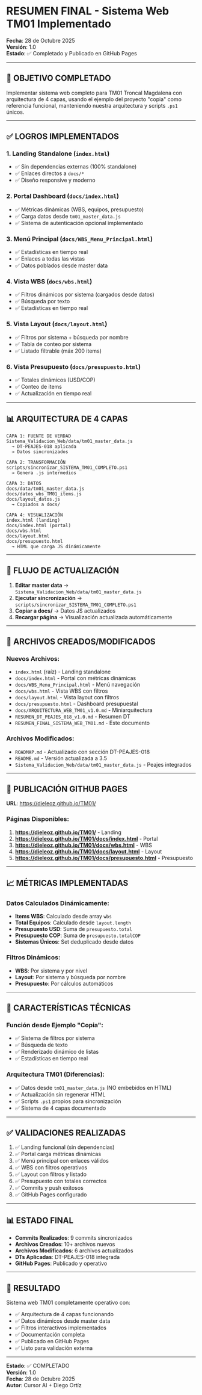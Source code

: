 # RESUMEN FINAL - Sistema Web TM01 Implementado

**Fecha**: 28 de Octubre 2025  
**Versión**: 1.0  
**Estado**: ✅ Completado y Publicado en GitHub Pages

---

## 🎯 OBJETIVO COMPLETADO

Implementar sistema web completo para TM01 Troncal Magdalena con arquitectura de 4 capas, usando el ejemplo del proyecto "copia" como referencia funcional, manteniendo nuestra arquitectura y scripts `.ps1` únicos.

---

## ✅ LOGROS IMPLEMENTADOS

### 1. Landing Standalone (`index.html`)
- ✅ Sin dependencias externas (100% standalone)
- ✅ Enlaces directos a `docs/*`
- ✅ Diseño responsive y moderno

### 2. Portal Dashboard (`docs/index.html`)
- ✅ Métricas dinámicas (WBS, equipos, presupuesto)
- ✅ Carga datos desde `tm01_master_data.js`
- ✅ Sistema de autenticación opcional implementado

### 3. Menú Principal (`docs/WBS_Menu_Principal.html`)
- ✅ Estadísticas en tiempo real
- ✅ Enlaces a todas las vistas
- ✅ Datos poblados desde master data

### 4. Vista WBS (`docs/wbs.html`)
- ✅ Filtros dinámicos por sistema (cargados desde datos)
- ✅ Búsqueda por texto
- ✅ Estadísticas en tiempo real

### 5. Vista Layout (`docs/layout.html`)
- ✅ Filtros por sistema + búsqueda por nombre
- ✅ Tabla de conteo por sistema
- ✅ Listado filtrable (máx 200 items)

### 6. Vista Presupuesto (`docs/presupuesto.html`)
- ✅ Totales dinámicos (USD/COP)
- ✅ Conteo de items
- ✅ Actualización en tiempo real

---

## 📊 ARQUITECTURA DE 4 CAPAS

```
CAPA 1: FUENTE DE VERDAD
Sistema_Validacion_Web/data/tm01_master_data.js
  → DT-PEAJES-018 aplicada
  → Datos sincronizados

CAPA 2: TRANSFORMACIÓN
scripts/sincronizar_SISTEMA_TM01_COMPLETO.ps1
  → Genera .js intermedios

CAPA 3: DATOS
docs/data/tm01_master_data.js
docs/datos_wbs_TM01_items.js
docs/layout_datos.js
  → Copiados a docs/

CAPA 4: VISUALIZACIÓN
index.html (landing)
docs/index.html (portal)
docs/wbs.html
docs/layout.html
docs/presupuesto.html
  → HTML que carga JS dinámicamente
```

---

## 🔄 FLUJO DE ACTUALIZACIÓN

1. **Editar master data** → `Sistema_Validacion_Web/data/tm01_master_data.js`
2. **Ejecutar sincronización** → `scripts/sincronizar_SISTEMA_TM01_COMPLETO.ps1`
3. **Copiar a docs/** → Datos JS actualizados
4. **Recargar página** → Visualización actualizada automáticamente

---

## 📁 ARCHIVOS CREADOS/MODIFICADOS

### Nuevos Archivos:
- `index.html` (raíz) - Landing standalone
- `docs/index.html` - Portal con métricas dinámicas
- `docs/WBS_Menu_Principal.html` - Menú navegación
- `docs/wbs.html` - Vista WBS con filtros
- `docs/layout.html` - Vista layout con filtros
- `docs/presupuesto.html` - Dashboard presupuestal
- `docs/ARQUITECTURA_WEB_TM01_v1.0.md` - Miniarquitectura
- `RESUMEN_DT_PEAJES_018_v1.0.md` - Resumen DT
- `RESUMEN_FINAL_SISTEMA_WEB_TM01.md` - Este documento

### Archivos Modificados:
- `ROADMAP.md` - Actualizado con sección DT-PEAJES-018
- `README.md` - Versión actualizada a 3.5
- `Sistema_Validacion_Web/data/tm01_master_data.js` - Peajes integrados

---

## 🚀 PUBLICACIÓN GITHUB PAGES

**URL**: https://dieleoz.github.io/TM01/

### Páginas Disponibles:
1. **https://dieleoz.github.io/TM01/** - Landing
2. **https://dieleoz.github.io/TM01/docs/index.html** - Portal
3. **https://dieleoz.github.io/TM01/docs/wbs.html** - WBS
4. **https://dieleoz.github.io/TM01/docs/layout.html** - Layout
5. **https://dieleoz.github.io/TM01/docs/presupuesto.html** - Presupuesto

---

## 📈 MÉTRICAS IMPLEMENTADAS

### Datos Calculados Dinámicamente:
- **Items WBS**: Calculado desde array `wbs`
- **Total Equipos**: Calculado desde `layout.length`
- **Presupuesto USD**: Suma de `presupuesto.total`
- **Presupuesto COP**: Suma de `presupuesto.totalCOP`
- **Sistemas Únicos**: Set deduplicado desde datos

### Filtros Dinámicos:
- **WBS**: Por sistema y por nivel
- **Layout**: Por sistema y búsqueda por nombre
- **Presupuesto**: Por cálculos automáticos

---

## 🔧 CARACTERÍSTICAS TÉCNICAS

### Función desde Ejemplo "Copia":
- ✅ Sistema de filtros por sistema
- ✅ Búsqueda de texto
- ✅ Renderizado dinámico de listas
- ✅ Estadísticas en tiempo real

### Arquitectura TM01 (Diferencias):
- ✅ Datos desde `tm01_master_data.js` (NO embebidos en HTML)
- ✅ Actualización sin regenerar HTML
- ✅ Scripts `.ps1` propios para sincronización
- ✅ Sistema de 4 capas documentado

---

## ✅ VALIDACIONES REALIZADAS

1. ✅ Landing funcional (sin dependencias)
2. ✅ Portal carga métricas dinámicas
3. ✅ Menú principal con enlaces válidos
4. ✅ WBS con filtros operativos
5. ✅ Layout con filtros y listado
6. ✅ Presupuesto con totales correctos
7. ✅ Commits y push exitosos
8. ✅ GitHub Pages configurado

---

## 📊 ESTADO FINAL

- **Commits Realizados**: 9 commits sincronizados
- **Archivos Creados**: 10+ archivos nuevos
- **Archivos Modificados**: 6 archivos actualizados
- **DTs Aplicadas**: DT-PEAJES-018 integrada
- **GitHub Pages**: Publicado y operativo

---

## 🎉 RESULTADO

Sistema web TM01 completamente operativo con:
- ✅ Arquitectura de 4 capas funcionando
- ✅ Datos dinámicos desde master data
- ✅ Filtros interactivos implementados
- ✅ Documentación completa
- ✅ Publicado en GitHub Pages
- ✅ Listo para validación externa

---

**Estado**: ✅ COMPLETADO  
**Versión**: 1.0  
**Fecha**: 28 de Octubre 2025  
**Autor**: Cursor AI + Diego Ortíz


